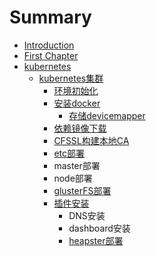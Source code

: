 # Summary

* [Introduction](README.md)
* [First Chapter](chapter1.md)
* [kubernetes](dockeran-zhuang.md)
  * [kubernetes集群](dockeran-zhuang/centos7.md)
    * [环境初始化](dockeran-zhuang/centos7/huan-jing-chu-shi-hua.md)
    * [安装docker](dockeran-zhuang/centos7/an-zhuang-docker.md)
      * [存储devicemapper](dockeran-zhuang/centos7/an-zhuang-docker/jie-juedocker-cun-chu-wen-98982c-qie-huan-wei-devicemapper.md)
    * [依赖镜像下载](dockeran-zhuang/centos7/yi-lai-jing-xiang-xia-zai.md)
    * [CFSSL构建本地CA](dockeran-zhuang/centos7/shi-yong-cfssl-gou-jian-ben-di-ca.md)
    * [etc部署](dockeran-zhuang/centos7/etcbu-shu.md)
    * master部署
    * node部署
    * [glusterFS部署](dockeran-zhuang/centos7/glusterfsbu-shu.md)
    * [插件安装](dockeran-zhuang/centos7/cha-jian-an-zhuang.md)
      * DNS安装
      * dashboard安装
      * [heapster部署](dockeran-zhuang/centos7/heapsterbu-shu.md)

